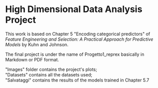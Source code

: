 # High Dimensional Data Analysis Project

This work is based on Chapter 5 "Encoding categorical predictors" of *Feature Engineering and Selection: A Practical Approach for Predictive Models*
by Kuhn and Johnson.

The final project is under the name of Progetto1_reprex basically in Markdown or PDF format.

"Images" folder contains the project's plots;\
"Datasets" contains all the datasets used;\
"Salvataggi" contains the results of the models trained in Chapter 5.7
